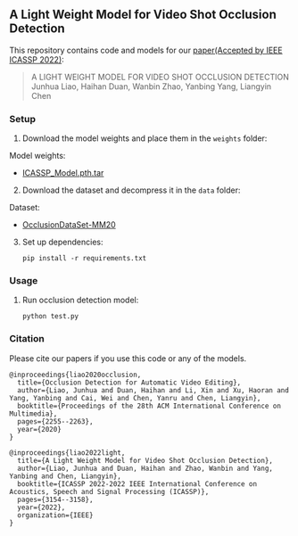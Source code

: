 ## A Light Weight Model for Video Shot Occlusion Detection

This repository contains code and models for our [paper(Accepted by IEEE ICASSP 2022)](https://ieeexplore.ieee.org/abstract/document/9746742):

> A LIGHT WEIGHT MODEL FOR VIDEO SHOT OCCLUSION DETECTION  
> Junhua Liao, Haihan Duan, Wanbin Zhao, Yanbing Yang, Liangyin Chen


### Setup 

1) Download the model weights and place them in the `weights` folder:


Model weights:
- [ICASSP_Model.pth.tar](https://drive.google.com/file/d/1nJLdf1hqvx22LhD_uDOT5O0JeDmapSqN/view?usp=sharing)

2) Download the dataset and decompress it in the `data` folder:


Dataset:
- [OcclusionDataSet-MM20](https://junhua-liao.github.io/Occlusion-Detection/)

  
3) Set up dependencies: 

    ```shell
    pip install -r requirements.txt
    ```

### Usage 

1) Run occlusion detection model:

    ```shell
    python test.py
    ```

### Citation

Please cite our papers if you use this code or any of the models. 
```
@inproceedings{liao2020occlusion,
  title={Occlusion Detection for Automatic Video Editing},
  author={Liao, Junhua and Duan, Haihan and Li, Xin and Xu, Haoran and Yang, Yanbing and Cai, Wei and Chen, Yanru and Chen, Liangyin},
  booktitle={Proceedings of the 28th ACM International Conference on Multimedia},
  pages={2255--2263},
  year={2020}
}
```

```
@inproceedings{liao2022light,
  title={A Light Weight Model for Video Shot Occlusion Detection},
  author={Liao, Junhua and Duan, Haihan and Zhao, Wanbin and Yang, Yanbing and Chen, Liangyin},
  booktitle={ICASSP 2022-2022 IEEE International Conference on Acoustics, Speech and Signal Processing (ICASSP)},
  pages={3154--3158},
  year={2022},
  organization={IEEE}
}
```
